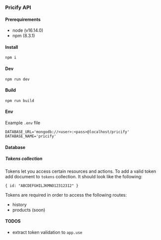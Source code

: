 ### Pricify API

#### Prerequirements

- node (v16.14.0)
- npm (8.3.1)

#### Install

`npm i`

#### Dev

`npm run dev`

#### Build

`npm run build`

#### Env

Example `.env` file

```
DATABASE_URL='mongodb://<user>:<pass>@localhost/pricify'
DATABASE_NAME='pricify'
```

#### Database

##### Tokens collection

Tokens let you access certain resources and actions.
To add a valid token add document to `tokens` collection. It should look like the following:

```
{ id: "ABCDEFGHILJKMNO12312312" }
```

Tokens are required in order to access the following routes:

- history
- products (soon)

#### TODOS

- extract token validation to `app.use`
